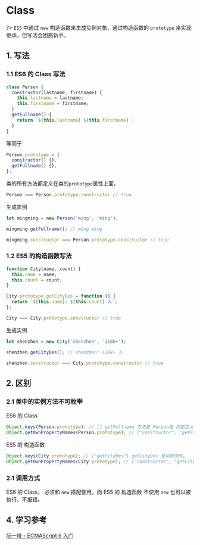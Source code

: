 # Class

?> `ES5` 中通过 `new` 构造函数来生成实例对象，通过构造函数的 `prototype` 来实现继承，但写法会困惑新手。

## 1. 写法

### 1.1 ES6 的 Class 写法

```javascript
class Person {
  constructor(lastname, firstname) {
    this.lastname = lastname;
    this.firstname = firstname;
  }
  getFullname() {
    return `${this.lastname} ${this.firstname}`;
  }
}
```

等同于

```javascript
Person.prototype = {
  constructor() {},
  getFullname() {},
};
```

类的所有方法都定义在类的``prototype``属性上面。

```javascript
Person === Person.prototype.constructor // true
```

生成实例

```javascript
let mingming = new Person('ming', 'ming');

mingming.getFullname(); // ming ming

mingming.constructor === Person.prototype.constructor // true
```

### 1.2 ES5 的构造函数写法

```javascript
function City(name, count) {
  this.name = name;
  this.count = count;
}

City.prototype.getCityDes = function () {
  return `${this.name}: ${this.count} 人`;
};
```

```javascript
City === City.prototype.constructor // true
```

生成实例

```javascript
let shenzhen = new City('shenzhen', '110k+');

shenzhen.getCityDes(); // shenzhen: 110k+ 人

shenzhen.constructor === City.prototype.constructor // true
```

## 2. 区别

### 2.1 类中的实例方法不可枚举

ES6 的 Class

```javascript
Object.keys(Person.prototype); // [] getFullname 方法是 Person类 内部定义的方法，它是不可枚举的。
Object.getOwnPropertyNames(Person.prototype); // ["constructor", "getFullname"]
```

ES5 的 构造函数

```javascript
Object.keys(City.prototype); // ["getCityDes"] getCityDes 是可枚举的。
Object.getOwnPropertyNames(City.prototype); // ["constructor", "getCityDes"]
```

### 2.1 调用方式

ES6 的 Class， 必须和 `new` 搭配使用，而 ES5 的 构造函数 不使用 `new` 也可以被执行，不报错。

## 4. 学习参考

  [阮一峰 - ECMAScript 6 入门](http://es6.ruanyifeng.com/#docs/class)